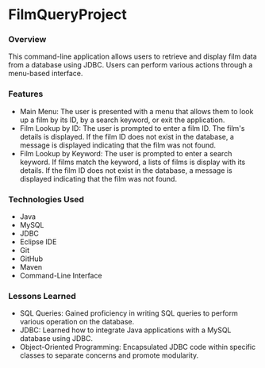 # FilmQueryProject

### Overview

This command-line application allows users to retrieve and display film data from a database using JDBC. Users can perform various actions through a menu-based interface.

### Features

* Main Menu: The user is presented with a menu that allows them to look up a film by its ID, by a search keyword, or exit the application.
* Film Lookup by ID: The user is prompted to enter a film ID. The film's details is displayed. If the film ID does not exist in the database, a message is displayed indicating that the film was not found.
* Film Lookup by Keyword: The user is prompted to enter a search keyword. If films match the keyword, a lists of films is display with its details. If the film ID does not exist in the database, a message is displayed indicating that the film was not found.

### Technologies Used

* Java
* MySQL
* JDBC
* Eclipse IDE
* Git
* GitHub
* Maven
* Command-Line Interface

### Lessons Learned

* SQL Queries: Gained proficiency in writing SQL queries to perform various operation on the database.
* JDBC: Learned how to integrate Java applications with a MySQL database using JDBC.
* Object-Oriented Programming: Encapsulated JDBC code within specific classes to separate concerns and promote modularity.

